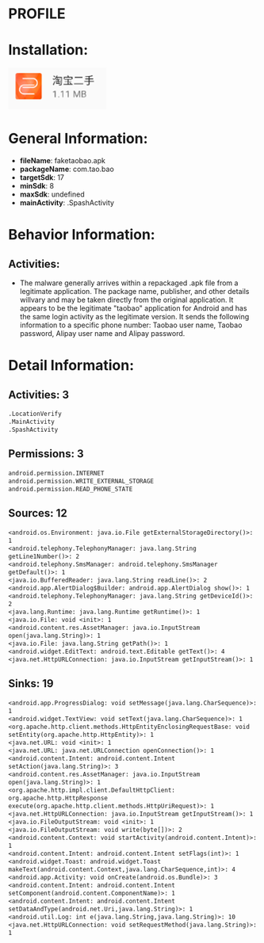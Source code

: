 # PROFILE
# Installation:
![ICON](icon.png)
# General Information:
- **fileName**: faketaobao.apk
- **packageName**: com.tao.bao
- **targetSdk**: 17
- **minSdk**: 8
- **maxSdk**: undefined
- **mainActivity**: .SpashActivity
# Behavior Information:
## Activities:
- The malware generally arrives within a repackaged .apk file from a legitimate application. The package name, publisher, and other details willvary and may be taken directly from the original application.
It appears to be the legitimate "taobao" application for Android and has the same login activity as the legitimate version. It sends the following information to a specific phone number: Taobao user name, Taobao password, Alipay user name and Alipay password.
# Detail Information:
## Activities: 3
	.LocationVerify
	.MainActivity
	.SpashActivity
## Permissions: 3
	android.permission.INTERNET
	android.permission.WRITE_EXTERNAL_STORAGE
	android.permission.READ_PHONE_STATE
## Sources: 12
	<android.os.Environment: java.io.File getExternalStorageDirectory()>: 1
	<android.telephony.TelephonyManager: java.lang.String getLine1Number()>: 2
	<android.telephony.SmsManager: android.telephony.SmsManager getDefault()>: 1
	<java.io.BufferedReader: java.lang.String readLine()>: 2
	<android.app.AlertDialog$Builder: android.app.AlertDialog show()>: 1
	<android.telephony.TelephonyManager: java.lang.String getDeviceId()>: 2
	<java.lang.Runtime: java.lang.Runtime getRuntime()>: 1
	<java.io.File: void <init>: 1
	<android.content.res.AssetManager: java.io.InputStream open(java.lang.String)>: 1
	<java.io.File: java.lang.String getPath()>: 1
	<android.widget.EditText: android.text.Editable getText()>: 4
	<java.net.HttpURLConnection: java.io.InputStream getInputStream()>: 1
## Sinks: 19
	<android.app.ProgressDialog: void setMessage(java.lang.CharSequence)>: 1
	<android.widget.TextView: void setText(java.lang.CharSequence)>: 1
	<org.apache.http.client.methods.HttpEntityEnclosingRequestBase: void setEntity(org.apache.http.HttpEntity)>: 1
	<java.net.URL: void <init>: 1
	<java.net.URL: java.net.URLConnection openConnection()>: 1
	<android.content.Intent: android.content.Intent setAction(java.lang.String)>: 3
	<android.content.res.AssetManager: java.io.InputStream open(java.lang.String)>: 1
	<org.apache.http.impl.client.DefaultHttpClient: org.apache.http.HttpResponse execute(org.apache.http.client.methods.HttpUriRequest)>: 1
	<java.net.HttpURLConnection: java.io.InputStream getInputStream()>: 1
	<java.io.FileOutputStream: void <init>: 1
	<java.io.FileOutputStream: void write(byte[])>: 2
	<android.content.Context: void startActivity(android.content.Intent)>: 1
	<android.content.Intent: android.content.Intent setFlags(int)>: 1
	<android.widget.Toast: android.widget.Toast makeText(android.content.Context,java.lang.CharSequence,int)>: 4
	<android.app.Activity: void onCreate(android.os.Bundle)>: 3
	<android.content.Intent: android.content.Intent setComponent(android.content.ComponentName)>: 1
	<android.content.Intent: android.content.Intent setDataAndType(android.net.Uri,java.lang.String)>: 1
	<android.util.Log: int e(java.lang.String,java.lang.String)>: 10
	<java.net.HttpURLConnection: void setRequestMethod(java.lang.String)>: 1

